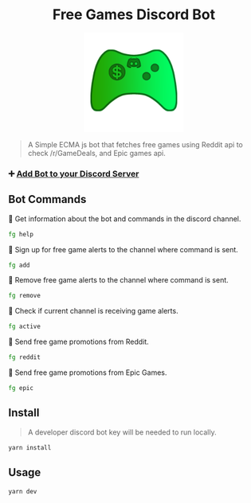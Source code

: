 <h1 align="center">Free Games Discord Bot</h1>

<p align="center">
  <img src="https://raw.githubusercontent.com/yazninja/discord-fg-bot/main/assets/bot%20icon.png" 
  alt="icon" width="200px" height="200px"/>
</p>

> A Simple ECMA js bot that fetches free games using Reddit api to check /r/GameDeals, and Epic games api.

### ➕ [Add Bot to your Discord Server](https://discord.com/api/oauth2/authorize?client_id=985786630923239465&permissions=534723950656&scope=bot)

## Bot Commands

📍 Get information about the bot and commands in the discord channel.  
```sh
fg help
```
📍 Sign up for free game alerts to the channel where command is sent. 
```sh 
fg add
```

📍 Remove free game alerts to the channel where command is sent. 
```sh
fg remove
```

📍 Check if current channel is receiving game alerts. 
```sh
fg active
```

📍 Send free game promotions from Reddit.
```sh
fg reddit
```

📍 Send free game promotions from Epic Games.
```sh
fg epic
```

## Install

> A developer discord bot key will be needed to run locally.

```sh
yarn install
```

## Usage

```sh
yarn dev
```
